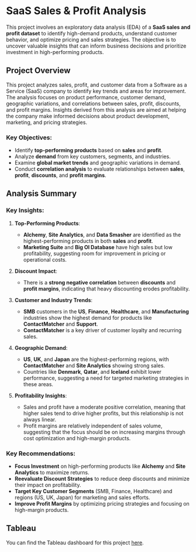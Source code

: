 # SaaS Sales & Profit Analysis

This project involves an exploratory data analysis (EDA) of a **SaaS sales and profit dataset** to identify high-demand products, understand customer behavior, and optimize pricing and sales strategies. The objective is to uncover valuable insights that can inform business decisions and prioritize investment in high-performing products.

## Project Overview

This project analyzes sales, profit, and customer data from a Software as a Service (SaaS) company to identify key trends and areas for improvement. The analysis focuses on product performance, customer demand, geographic variations, and correlations between sales, profit, discounts, and profit margins. Insights derived from this analysis are aimed at helping the company make informed decisions about product development, marketing, and pricing strategies.

### Key Objectives:
- Identify **top-performing products** based on **sales** and **profit**.
- Analyze **demand** from key customers, segments, and industries.
- Examine **global market trends** and geographic variations in demand.
- Conduct **correlation analysis** to evaluate relationships between **sales**, **profit**, **discounts**, and **profit margins**.

## Analysis Summary

### Key Insights:
1. **Top-Performing Products**:
   - **Alchemy**, **Site Analytics**, and **Data Smasher** are identified as the highest-performing products in both **sales** and **profit**.
   - **Marketing Suite** and **Big Ol Database** have high sales but low profitability, suggesting room for improvement in pricing or operational costs.

2. **Discount Impact**:
   - There is a **strong negative correlation** between **discounts** and **profit margins**, indicating that heavy discounting erodes profitability.

3. **Customer and Industry Trends**:
   - **SMB** customers in the **US**, **Finance**, **Healthcare**, and **Manufacturing** industries show the highest demand for products like **ContactMatcher** and **Support**.
   - **ContactMatcher** is a key driver of customer loyalty and recurring sales.

4. **Geographic Demand**:
   - **US**, **UK**, and **Japan** are the highest-performing regions, with **ContactMatcher** and **Site Analytics** showing strong sales.
   - Countries like **Denmark**, **Qatar**, and **Iceland** exhibit lower performance, suggesting a need for targeted marketing strategies in these areas.

5. **Profitability Insights**:
   - Sales and profit have a moderate positive correlation, meaning that higher sales tend to drive higher profits, but this relationship is not always linear.
   - Profit margins are relatively independent of sales volume, suggesting that the focus should be on increasing margins through cost optimization and high-margin products.

### Key Recommendations:
- **Focus Investment** on high-performing products like **Alchemy** and **Site Analytics** to maximize returns.
- **Reevaluate Discount Strategies** to reduce deep discounts and minimize their impact on profitability.
- **Target Key Customer Segments** (SMB, Finance, Healthcare) and regions (US, UK, Japan) for marketing and sales efforts.
- **Improve Profit Margins** by optimizing pricing strategies and focusing on high-margin products.

##  Tableau
You can find the Tableau  dashboard for this project [here](https://public.tableau.com/views/SaaSSalesAnalysis_17325052153090/SaaSProductAnalysis?:language=en-US&:sid=&:redirect=auth&:display_count=n&:origin=viz_share_link).

